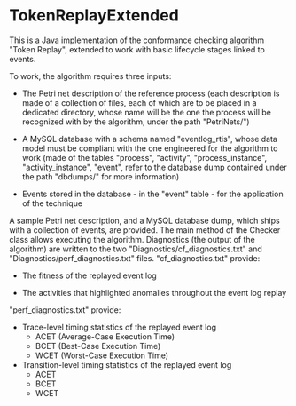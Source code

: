 # TokenReplayExtended
This is a Java implementation of the conformance checking algorithm "Token Replay", extended to work with basic lifecycle stages linked to events.

To work, the algorithm requires three inputs:

- The Petri net description of the reference process (each description is made of a collection of files, each of which are to be placed in a dedicated directory, whose name will be the one the process will be recognized with by the algorithm, under the path "PetriNets/")

- A MySQL database with a schema named "eventlog_rtis", whose data model must be compliant with the one engineered for the algorithm to work (made of the tables "process", "activity", "process_instance", "activity_instance", "event", refer to the database dump contained under the path "dbdumps/" for more information)

- Events stored in the database - in the "event" table - for the application of the technique

A sample Petri net description, and a MySQL database dump, which ships with a collection of events, are provided.
The main method of the Checker class allows executing the algorithm. 
Diagnostics (the output of the algorithm) are written to the two "Diagnostics/cf_diagnostics.txt" and "Diagnostics/perf_diagnostics.txt" files. "cf_diagnostics.txt" provide:

- The fitness of the replayed event log

- The activities that highlighted anomalies throughout the event log replay

"perf_diagnostics.txt" provide:

- Trace-level timing statistics of the replayed event log
  - ACET (Average-Case Execution Time)
  - BCET (Best-Case Execution Time)
  - WCET (Worst-Case Execution Time)
- Transition-level timing statistics of the replayed event log
  - ACET
  - BCET
  - WCET



